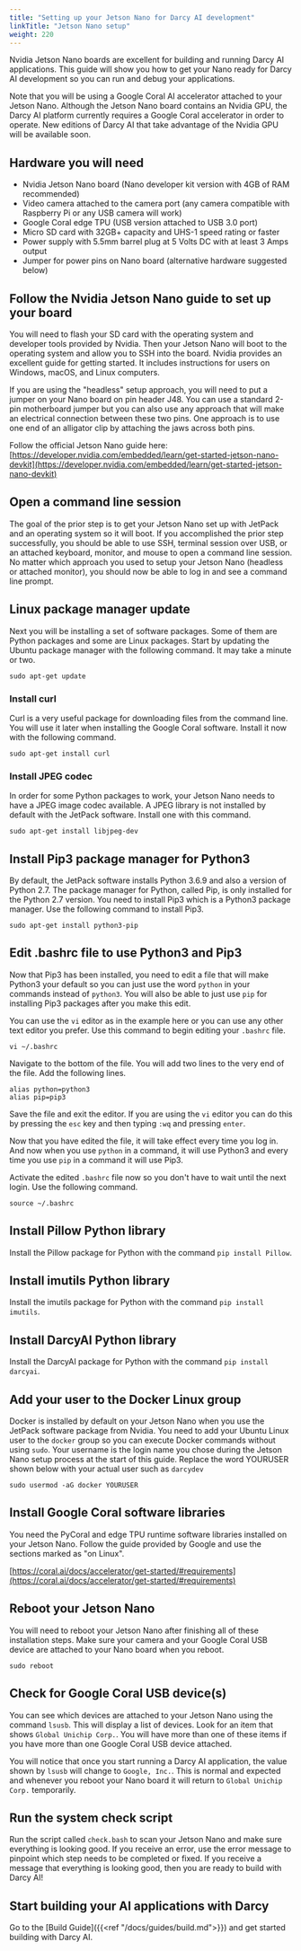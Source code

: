 ```yaml
---
title: "Setting up your Jetson Nano for Darcy AI development"
linkTitle: "Jetson Nano setup"
weight: 220
---
```

Nvidia Jetson Nano boards are excellent for building and running Darcy AI applications. This guide
will show you how to get your Nano ready for Darcy AI development so you can run and debug your
applications.

Note that you will be using a Google Coral AI accelerator attached to your Jetson Nano. Although the
Jetson Nano board contains an Nvidia GPU, the Darcy AI platform currently requires a Google Coral
accelerator in order to operate. New editions of Darcy AI that take advantage of the Nvidia GPU will
be available soon.

## Hardware you will need

- Nvidia Jetson Nano board (Nano developer kit version with 4GB of RAM recommended)
- Video camera attached to the camera port (any camera compatible with Raspberry Pi or any USB
  camera will work)
- Google Coral edge TPU (USB version attached to USB 3.0 port)
- Micro SD card with 32GB+ capacity and UHS-1 speed rating or faster
- Power supply with 5.5mm barrel plug at 5 Volts DC with at least 3 Amps output
- Jumper for power pins on Nano board (alternative hardware suggested below)

## Follow the Nvidia Jetson Nano guide to set up your board

You will need to flash your SD card with the operating system and developer tools provided by
Nvidia. Then your Jetson Nano will boot to the operating system and allow you to SSH into the board.
Nvidia provides an excellent guide for getting started. It includes instructions for users on
Windows, macOS, and Linux computers.

If you are using the "headless" setup approach, you will need to put a jumper on your Nano board on
pin header J48. You can use a standard 2-pin motherboard jumper but you can also use any approach
that will make an electrical connection between these two pins. One approach is to use one end of an
alligator clip by attaching the jaws across both pins.

Follow the official Jetson Nano guide here:
[https://developer.nvidia.com/embedded/learn/get-started-jetson-nano-devkit](https://developer.nvidia.com/embedded/learn/get-started-jetson-nano-devkit)

## Open a command line session

The goal of the prior step is to get your Jetson Nano set up with JetPack and an operating system so
it will boot. If you accomplished the prior step successfully, you should be able to use SSH,
terminal session over USB, or an attached keyboard, monitor, and mouse to open a command line
session. No matter which approach you used to setup your Jetson Nano (headless or attached monitor),
you should now be able to log in and see a command line prompt.

## Linux package manager update

Next you will be installing a set of software packages. Some of them are Python packages and some
are Linux packages. Start by updating the Ubuntu package manager with the following command. It may
take a minute or two.

```shell
sudo apt-get update
```

### Install curl

Curl is a very useful package for downloading files from the command line. You will use it later
when installing the Google Coral software. Install it now with the following command.

```shell
sudo apt-get install curl
```

### Install JPEG codec

In order for some Python packages to work, your Jetson Nano needs to have a JPEG image codec
available. A JPEG library is not installed by default with the JetPack software. Install one with
this command.

```shell
sudo apt-get install libjpeg-dev
```

## Install Pip3 package manager for Python3

By default, the JetPack software installs Python 3.6.9 and also a version of Python 2.7. The package
manager for Python, called Pip, is only installed for the Python 2.7 version. You need to install
Pip3 which is a Python3 package manager. Use the following command to install Pip3.

```shell
sudo apt-get install python3-pip
```

## Edit .bashrc file to use Python3 and Pip3

Now that Pip3 has been installed, you need to edit a file that will make Python3 your default so you
can just use the word `python` in your commands instead of `python3`. You will also be able to just
use `pip` for installing Pip3 packages after you make this edit.

You can use the `vi` editor as in the example here or you can use any other text editor you prefer.
Use this command to begin editing your `.bashrc` file.

```shell
vi ~/.bashrc
```

Navigate to the bottom of the file. You will add two lines to the very end of the file. Add the
following lines.

```shell
alias python=python3
alias pip=pip3
```

Save the file and exit the editor. If you are using the `vi` editor you can do this by pressing
the `esc` key and then typing `:wq` and pressing `enter`.

Now that you have edited the file, it will take effect every time you log in. And now when you
use `python` in a command, it will use Python3 and every time you use `pip` in a command it will use
Pip3.

Activate the edited `.bashrc` file now so you don't have to wait until the next login. Use the
following command.

```shell
source ~/.bashrc
```

## Install Pillow Python library

Install the Pillow package for Python with the command `pip install Pillow`.

## Install imutils Python library

Install the imutils package for Python with the command `pip install imutils`.

## Install DarcyAI Python library

Install the DarcyAI package for Python with the command `pip install darcyai`.

## Add your user to the Docker Linux group

Docker is installed by default on your Jetson Nano when you use the JetPack software package from
Nvidia. You need to add your Ubuntu Linux user to the `docker` group so you can execute Docker
commands without using `sudo`. Your username is the login name you chose during the Jetson Nano
setup process at the start of this guide. Replace the word YOURUSER shown below with your actual
user such as `darcydev`

```shell
sudo usermod -aG docker YOURUSER
```

## Install Google Coral software libraries

You need the PyCoral and edge TPU runtime software libraries installed on your Jetson Nano. Follow
the guide provided by Google and use the sections marked as "on Linux".

[https://coral.ai/docs/accelerator/get-started/#requirements](https://coral.ai/docs/accelerator/get-started/#requirements)

## Reboot your Jetson Nano

You will need to reboot your Jetson Nano after finishing all of these installation steps. Make sure
your camera and your Google Coral USB device are attached to your Nano board when you reboot.

```shell
sudo reboot
```

## Check for Google Coral USB device(s)

You can see which devices are attached to your Jetson Nano using the command `lsusb`. This will
display a list of devices. Look for an item that shows `Global Unichip Corp.`. You will have more
than one of these items if you have more than one Google Coral USB device attached.

You will notice that once you start running a Darcy AI application, the value shown by `lsusb` will
change to `Google, Inc.`. This is normal and expected and whenever you reboot your Nano board it
will return to `Global Unichip Corp.` temporarily.

## Run the system check script

Run the script called `check.bash` to scan your Jetson Nano and make sure everything is looking
good. If you receive an error, use the error message to pinpoint which step needs to be completed or
fixed. If you receive a message that everything is looking good, then you are ready to build with
Darcy AI!

## Start building your AI applications with Darcy

Go to the [Build Guide]({{<ref "/docs/guides/build.md">}}) and get started building with Darcy AI.
